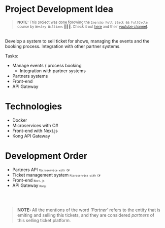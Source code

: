 <!-- 
# How this project work
# Clone and Test!
--- Some docker image to run this project --- -->

# Project Development Idea
<blockquote>
<small>
<b>NOTE:</b> This project was done following the <code>Imersão Full Stack && FullCycle</code> course by <code>Wesley Willians</code> 🥳🥳🥳. Check it out <a href="https://imersao.fullcycle.com.br/">here</a>
and their <a href="https://youtube.com/fullcycle">youtube channel</a>.
</small>
</blockquote>
<br/>
Develop a system to sell ticket for shows, managing the events and the booking process. Integration with other partner systems.

Tasks:
- Manage events / process booking
    - Integration with partner systems 
- Partners systems
- Front-end
- API Gateway

<!-- # Workflow
--- change to a graph ---

front end -> API Gateway -> system interface -> events management system -> partners API -->

# Technologies

- Docker
- Microservices with C#
- Front-end with Next.js
- Kong API Gateway

# Development Order

- Partners API <small><small>`Microservice with C#`</small></small>
- Ticket management system <small><small>`Microservice with C#`</small></small>
- Front-end <small><small>`Next.js`</small></small>
- API Gateway <small><small>`Kong`</small></small>
<br/>
<br/>
<blockquote><b>NOTE:</b> All the mentions of the word <i>'Partner'</i> refers to the entity that is emiting and selling this tickets, and they are considered <i>partners</i> of this selling ticket platform.</blockquote>
